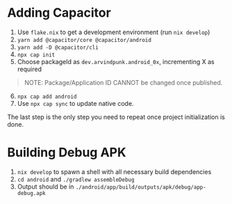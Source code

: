 # Adding Capacitor

1. Use `flake.nix` to get a development environment (run `nix develop`)
2. `yarn add @capacitor/core @capacitor/android`
3. `yarn add -D @capacitor/cli`
4. `npx cap init`
5. Choose packageId as `dev.arvindpunk.android_0x`, incrementing X as required  
> NOTE: Package/Application ID CANNOT be changed once published.
6. `npx cap add android`
7. Use `npx cap sync` to update native code.

The last step is the only step you need to repeat once project initialization is done.

# Building Debug APK

1. `nix develop` to spawn a shell with all necessary build dependencies
2. `cd android` and `./gradlew assembleDebug`
3. Output should be in `./android/app/build/outputs/apk/debug/app-debug.apk`